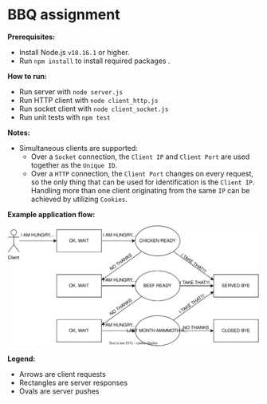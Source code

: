 BBQ assignment
==============

**Prerequisites:**
- Install Node.js `v18.16.1` or higher.
- Run `npm install` to install required packages .

**How to run:**
- Run server with `node server.js`
- Run HTTP client with `node client_http.js`
- Run socket client with `node client_socket.js`
- Run unit tests with `npm test`

**Notes:**
- Simultaneous clients are supported:
  - Over a `Socket` connection, the `Client IP` and `Client Port` are used together as the `Unique ID`.
  - Over a `HTTP` connection, the `Client Port` changes on every request, so the only thing that can be used for identification is the `Client IP`. Handling more than one client originating from the same `IP` can be achieved by utilizing `Cookies`.


**Example application flow:**

![Example application flow](./flow.svg)

**Legend:**
- Arrows are client requests
- Rectangles are server responses
- Ovals are server pushes
